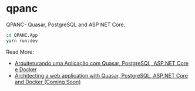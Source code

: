 # qpanc
QPANC- Quasar, PostgreSQL and ASP NET Core.

```sh
cd QPANC.App
yarn run:dev
```

Read More:
  * [Arquiteturando uma Aplicação com Quasar, PostgreSQL, ASP.NET Core e Docker](https://dev.to/quasar-pt-br/arquiteturando-uma-aplicacao-com-quasar-postgresql-asp-net-core-e-docker-introducao-o7o)
  * [Architecting a web application with Quasar, PostgreSQL, ASP.NET Core and Docker (Coming Soon)](#)
